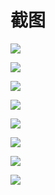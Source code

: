 # 截图

![](https://lh3.googleusercontent.com/-Z7wmwDmr2Yo/Wly58wMqz8I/AAAAAAAACN4/k7H-zjCS3jouLSKjn64eLfQfurpUxFBKgCHMYCw/I/15160261093451.jpg)

![](https://lh3.googleusercontent.com/-TZc_49k37sM/Wly59-DMw6I/AAAAAAAACN8/Km_W5izGcq85DsSIHZhf6xozL8JJIhJowCHMYCw/I/15160261452190.jpg)

![](https://lh3.googleusercontent.com/-uKY9K0s4beY/Wly5-sH9xOI/AAAAAAAACOA/hw4AuE-TBHoRxEEnGXu6TcPP8tpM4RCXQCHMYCw/I/15160261645468.jpg)

![](https://lh3.googleusercontent.com/-9Yckg2u56oM/Wly5_-LfakI/AAAAAAAACOE/oWWfUNd5x4MUkP2xaS_wR41urE9t5OiLwCHMYCw/I/15160261984761.jpg)

![](https://lh3.googleusercontent.com/-f4cw-uiTsnc/Wly6BSxuTjI/AAAAAAAACOI/RUCjK81MEfMce0nOj--JcCdvi_rE42XSwCHMYCw/I/15160262186508.jpg)

![](https://lh3.googleusercontent.com/-13qPZ-xrYNg/Wly6Ch4chOI/AAAAAAAACOM/JppTGYZiOQ0nE_GkJrrQrCmEslDBHIlFgCHMYCw/I/15160262349547.jpg)

![](https://lh3.googleusercontent.com/-2PtUNchpvW8/Wly6DI-hiPI/AAAAAAAACOQ/xUkK0jlu5M0nZZmaOHPEv97iwDrVpn-BwCHMYCw/I/15160262540190.jpg)

![](https://lh3.googleusercontent.com/-Jmzv3ST6x8I/Wly6D9S6zRI/AAAAAAAACOU/bC7wZuoDp6EPH_bSyZ-O_M318ah0pY9pACHMYCw/I/15160262764811.jpg)

